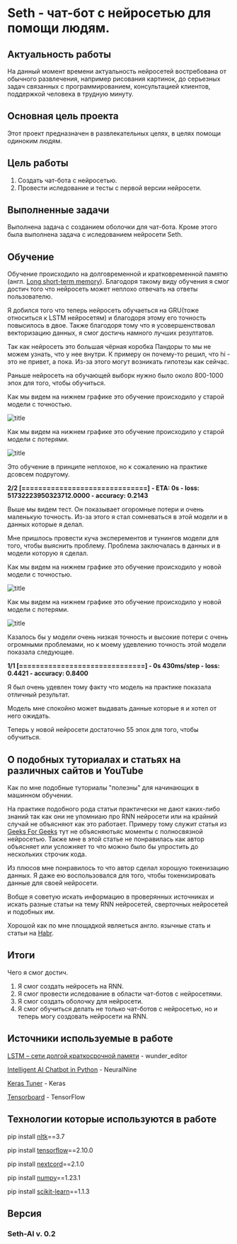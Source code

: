 # Seth - чат-бот с нейросетью для помощи людям.
## Актуальность работы
На данный момент времени актуальность нейросетей востребована от обычного развлечения, например рисования картинок, до серьезных задач связанных с программированием, консультацией клиентов, поддержкой человека в трудную минуту.

## Основная цель проекта
Этот проект предназначен в развлекательных целях, в целях помощи одиноким людям.

## Цель работы
1. Cоздать чат-бота с нейросетью.
2. Провести иследование и тесты с первой версии нейросети.

## Выполненные задачи
Выполнена задача с созданием оболочки для чат-бота. Кроме этого была выполнена задача с иследованием нейросети Seth.

## Обучение 
Обучение происходило на долговременной и кратковременной памятю (англ. [Long short-term memory](https://habr.com/ru/company/wunderfund/blog/331310/)).
Благодоря такому виду обучения я смог достич того что нейросеть может неплохо отвечать на ответы пользователю.

Я добился того что теперь нейросеть обучаеться на GRU(тоже относиться к LSTM нейросетям) и благодоря этому его точность повысилось в двое.
Также благодоря тому что я усовершенствовал векторизацию данных, я смог достичь намного лучших резултатов.

Так как нейросеть это большая чёрная коробка Пандоры то мы не можем узнать, что у нее внутри. К примеру он почему-то решил, что hi - это не привет, а пока. Из-за этого могут возникать гипотезы как сейчас.

Раньше нейросеть на обучающей выборк нужно было около 800-1000 эпох для того, чтобы обучиться.

Как мы видем на нижнем графике это обучение происходило у старой модели с точностью.

![title](./data/epoch_accuracy%20(1).svg)

Как мы видем на нижнем графике это обучение происходило у старой модели с потерями.

![title](./data/epoch_loss%20(1).svg)


Это обучение в принципе неплохое, но к сожалению на практике дсовсем подругому.

__2/2 [==============================]__ __- ETA: 0s - loss: 51732223950323712.0000 - accuracy: 0.2143__

Выше мы видем тест. Он показывает огоромные потери и очень маленькую точность. Из-за этого я стал сомневаться в этой модели и в данных которые я делал.

Мне пришлось провести куча эксперементов и тунингов модели для того, чтобы выяснить проблему.
Проблема заключалась в данных и в модели которую я сделал.

Как мы видем на нижнем графике это обучение происходило у новой модели с точностью.

![title](./data/epoch_accuracy%20(2).svg)

Как мы видем на нижнем графике это обучение происходило у новой модели с потерями.

![title](./data/epoch_loss%20(2).svg)

Казалось бы у модели очень низкая точность и высокие потери с очень огромными проблемами, но к моему удевлению точность этой модели показала следующее.

__1/1 [==============================] - 0s 430ms/step - loss: 0.4421 - accuracy: 0.8400__

Я был очень удевлен тому факту что модель на практике показала отличный результат.

Модель мне спокойно может выдавать данные которые я и хотел от него ожидать.

Теперь у новой нейросети достаточно 55 эпох для того, чтобы обучиться.

## О подобных туториалах и статьях на различных сайтов и YouTube

Как по мне подобные туториалы "полезны" для начинающих в машинном обучении.

На практике подобного рода статьи практически не дают каких-либо знаний так как они не упомниаю про RNN нейросети или на крайний случай не объясняют как это работает.
Примеру тому служит статья из [Geeks For Geeks](https://www.geeksforgeeks.org/deploy-a-chatbot-using-tensorflow-in-python/) тут не объясняютьяс моменты с полносвязной нейросетью. 
Также мне в этой статье не понравилась как автор объясняет или усложняет то что можно было бы упростить до нескольких строчик кода.

Из плюсов мне понравилось то что автор сделал хорошую токенизацию данных. Я даже ею воспользовался для того, чтобы токенизировать данные для своей нейросети. 

Вобще я советую искать информацию в проверянных источниках и искать разные статьи на тему RNN нейросетей, сверточных нейросетей и подобных им.

Хорошой как по мне площадкой являеться англо. язычные стать и статьи на [Habr](https://habr.com/).

## Итоги
Чего я смог достич.

1. Я смог создать нейросеть на RNN.
2. Я смог провести иследование в области чат-ботов с нейросетями.
3. Я смог создать оболочку для нейросети.
4. Я смог обучиться делать не только чат-ботов с нейросетью, но и теперь могу создовать нейросети на RNN. 

## Источники используемые в работе
[LSTM – сети долгой краткосрочной памяти](https://habr.com/ru/company/wunderfund/blog/331310/) - wunder_editor

[Intelligent AI Chatbot in Python](https://youtu.be/1lwddP0KUEg) - NeuralNine

[Keras Tuner](https://www.tensorflow.org/tutorials/keras/keras_tuner) - Keras

[Tensorboard](https://www.tensorflow.org/tensorboard) - TensorFlow

## Технологии которые используются в работе
pip install [nltk](https://github.com/nltk/nltk)==3.7

pip install [tensorflow](https://github.com/tensorflow/tensorflow)==2.10.0

pip install [nextcord](https://github.com/nextcord/nextcord)==2.1.0

pip install [numpy](https://github.com/numpy/numpy)==1.23.1

pip install [scikit-learn](https://github.com/scikit-learn/scikit-learn)==1.1.3

## Версия 
### Seth-AI v. 0.2

